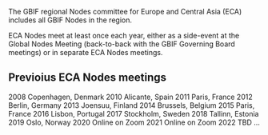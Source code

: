 The GBIF regional Nodes committee for Europe and Central Asia (ECA) includes all GBIF Nodes in the region.

ECA Nodes meet at least once each year, either as a side-event at the Global Nodes Meeting (back-to-back with the GBIF Governing Board meetings) 
or in separate ECA Nodes meetings.

## Previoius ECA Nodes meetings
2008 Copenhagen, Denmark
2010 Alicante, Spain
2011 Paris, France
2012 Berlin, Germany
2013 Joensuu, Finland
2014 Brussels, Belgium
2015 Paris, France
2016 Lisbon, Portugal
2017 Stockholm, Sweden
2018 Tallinn, Estonia
2019 Oslo, Norway
2020 Online on Zoom
2021 Online on Zoom
2022 TBD ...
